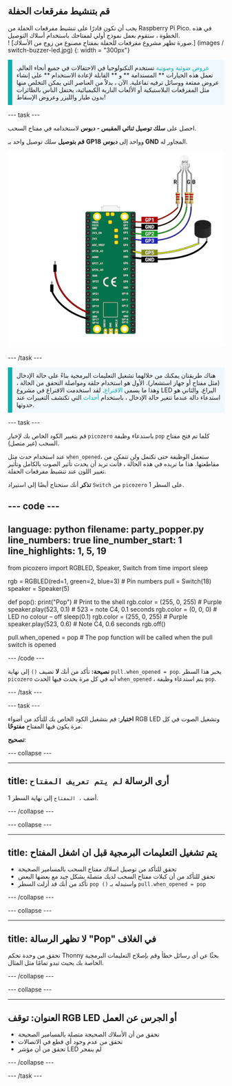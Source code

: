 ## قم بتنشيط مفرقعات الحفلة

<div style="display: flex; flex-wrap: wrap">
<div style="flex-basis: 200px; flex-grow: 1; margin-right: 15px;">
يجب أن تكون قادرًا على تنشيط مفرقعات الحفلة من Raspberry Pi Pico. في هذه الخطوة ، ستقوم بعمل نموذج أولي لمفتاحك باستخدام أسلاك التوصيل. 
</div>
<div>
! [صورة تظهر مشروع مفرقعات للحفلة بمفتاح مصنوع من زوج من الأسلاك.] (images / switch-buzzer-led.jpg) {: width = "300px"}
</div>
</div>

<p style='border-left: solid; border-width:10px; border-color: #0faeb0; background-color: aliceblue; padding: 10px;'>
<span style="color: #0faeb0">عروض ضوئية وصوتية</span> تستخدم التكنولوجيا في الاحتفالات في جميع أنحاء العالم. تعمل هذه الخيارات ** المستدامة ** و ** القابلة لإعادة الاستخدام ** على إنشاء عروض ممتعة ووسائل ترفيه تفاعلية. الآن ، بدلاً من العناصر التي يمكن التخلص منها مثل المفرقعات البلاستيكية أو الألعاب النارية الكيميائية، يحتفل الناس بالطائرات بدون طيار والليزر وعروض الإسقاط!
</p>

--- task ---

احصل على **سلك توصيل ثنائي المقبس - دبوس** لاستخدامه في مفتاح السحب.

**قم بتوصيل** سلك توصيل واحد بـ **GP18** وواحد إلى **دبوس GND** المجاور له.

![مخطط الأسلاك يوضح سلك توصيل متصل بـ GP18 وسلك توصيل آخر متصل بـ GND.](images/jumper-switch.png)

--- /task ---

<p style='border-left: solid; border-width:10px; border-color: #0faeb0; background-color: aliceblue; padding: 10px;'>هناك طريقتان يمكنك من خلالهما تشغيل التعليمات البرمجية بناءً على حالة الإدخال (مثل مفتاح أو جهاز استشعار). الأول هو استخدام حلقة ومواصلة التحقق من الحالة ، وهذا ما يسمى <span style="color: #0faeb0">الاقتراع</span>. لقد استخدمت الاقتراع في مشروع LED اليراع. والثاني هو استدعاء دالة عندما تتغير حالة الإدخال ، باستخدام <span style="color: #0faeb0">أحداث</span> التي تكتشف التغييرات عند حدوثها. 
</p>

--- task ---

قم بتغيير الكود الخاص بك لإخبار `picozero` باستدعاء وظيفة `pop` كلما تم فتح مفتاح السحب (غير متصل).

عند استخدام حدث مثل `when_opened`، ستعمل الوظيفة حتى تكتمل ولن تتمكن من مقاطعتها. هذا ما تريده في هذه الحالة ، فأنت تريد أن يحدث تأثير الصوت بالكامل وتأثير تغيير اللون عند تنشيط مفرقعات الحفلة.

**تذكر** أنك ستحتاج أيضًا إلى استيراد `Switch` من `picozero` على السطر 1.

--- code ---
---
language: python filename: party_popper.py line_numbers: true line_number_start: 1
line_highlights: 1, 5, 19
---
from picozero import RGBLED, Speaker, Switch from time import sleep

rgb = RGBLED(red=1, green=2, blue=3) # Pin numbers pull = Switch(18) speaker = Speaker(5)

def pop(): print("Pop") # Print to the shell rgb.color = (255, 0, 255) # Purple speaker.play(523, 0.1) # 523 = note C4, 0.1 seconds rgb.color = (0, 0, 0) # LED no colour – off sleep(0.1) rgb.color = (255, 0, 255) # Purple speaker.play(523, 0.6) # Note C4, 0.6 seconds rgb.off()

pull.when_opened = pop # The pop function will be called when the pull switch is opened

--- /code ---

**نصيحة:** تأكد من أنك **لا** تضيف `()` إلى نهاية `pull.when_opened = pop`. يخبر هذا السطر `picozero` أنه في كل مرة يحدث فيها الحدث `when_opened` ، يتم استدعاء وظيفة `pop`.

--- /task ---

--- task ---

**اختبار**: قم بتشغيل الكود الخاص بك للتأكد من أضواء RGB LED وتشغيل الصوت في كل مرة يكون فيها المفتاح **مفتوحًا**.

**تصحيح**:

--- collapse ---

---
title: أرى الرسالة `لم يتم تعريف المفتاح`
---

أضف `، المفتاح` إلى نهاية السطر 1.

--- /collapse ---

--- collapse ---

---
title: يتم تشغيل التعليمات البرمجية قبل ان اشغل المفتاح
---

+ تحقق للتأكد من توصيل اسلاك مفتاح السحب بالمسامير الصحيحة
+ تحقق للتأكد من أن كبلات مفتاح السحب لديك متصلة بشكل جيد مع بعضها البعض
+ تأكد من أنك قد أزلت السطر `pop ()` واستبدله بـ `pull.when_opened = pop`

--- /collapse ---

--- collapse ---

---
title: لا تظهر الرسالة "Pop" في الغلاف
---

تحقق من وحدة تحكم Thonny بحثًا عن أي رسائل خطأ وقم بإصلاح التعليمات البرمجية الخاصة بك بحيث تبدو تمامًا مثل المثال.

--- /collapse ---

--- collapse ---

---
العنوان: توقف RGB LED أو الجرس عن العمل
---

+ تحقق من أن الأسلاك الصحيحة متصلة بالمسامير الصحيحة
+ تحقق من عدم وجود أي قطع في الاتصالات
+ تحقق من أن مؤشر LED لم ينفجر

--- /collapse ---

--- /task ---
